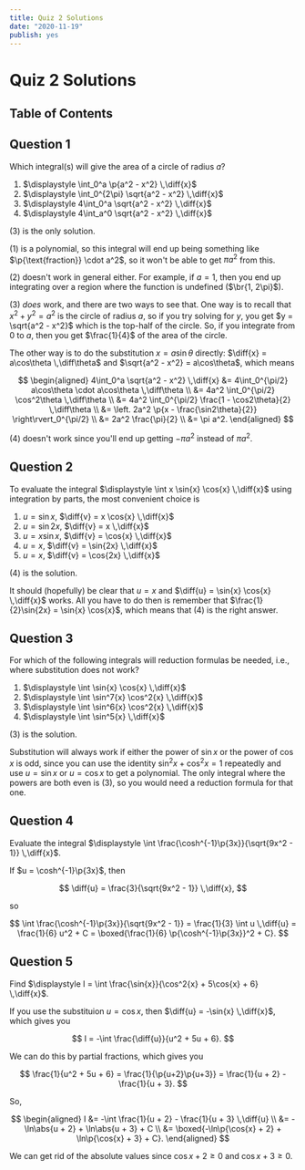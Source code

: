 ```yaml
---
title: Quiz 2 Solutions
date: "2020-11-19"
publish: yes
---
```


# Quiz 2 Solutions

## Table of Contents

## Question 1

Which integral(s) will give the area of a circle of radius $a$?

1.  $\displaystyle \int_0^a \p{a^2 - x^2} \,\diff{x}$
2.  $\displaystyle \int_0^{2\pi} \sqrt{a^2 - x^2} \,\diff{x}$
3.  $\displaystyle 4\int_0^a \sqrt{a^2 - x^2} \,\diff{x}$
4.  $\displaystyle 4\int_a^0 \sqrt{a^2 - x^2} \,\diff{x}$

<solution>

(3) is the only solution.

(1) is a polynomial, so this integral will end up being something like $\p{\text{fraction}} \cdot a^2$, so it won't be able to get $\pi a^2$ from this.

(2) doesn't work in general either. For example, if $a = 1$, then you end up integrating over a region where the function is undefined ($\br{1, 2\pi}$).

(3) _does_ work, and there are two ways to see that. One way is to recall that $x^2 + y^2 = a^2$ is the circle of radius $a$, so if you try solving for $y$, you get $y = \sqrt{a^2 - x^2}$ which is the top-half of the circle. So, if you integrate from $0$ to $a$, then you get $\frac{1}{4}$ of the area of the circle.

The other way is to do the substitution $x = a\sin\theta$ directly: $\diff{x} = a\cos\theta \,\diff\theta$ and $\sqrt{a^2 - x^2} = a\cos\theta$, which means

$$
\begin{aligned}
    4\int_0^a \sqrt{a^2 - x^2} \,\diff{x}
        &= 4\int_0^{\pi/2} a\cos\theta \cdot a\cos\theta \,\diff\theta \\
        &= 4a^2 \int_0^{\pi/2} \cos^2\theta \,\diff\theta \\
        &= 4a^2 \int_0^{\pi/2} \frac{1 - \cos2\theta}{2} \,\diff\theta \\
        &= \left. 2a^2 \p{x - \frac{\sin2\theta}{2}} \right\rvert_0^{\pi/2} \\
        &= 2a^2 \frac{\pi}{2} \\
        &= \pi a^2.
\end{aligned}
$$

(4) doesn't work since you'll end up getting $-\pi a^2$ instead of $\pi a^2$.

</solution>

## Question 2

To evaluate the integral $\displaystyle \int x \sin{x} \cos{x} \,\diff{x}$ using integration by parts, the most convenient choice is

1.  $u = \sin{x}$, $\diff{v} = x \cos{x} \,\diff{x}$
2.  $u = \sin{2x}$, $\diff{v} = x \,\diff{x}$
3.  $u = x \sin{x}$, $\diff{v} = \cos{x} \,\diff{x}$
4.  $u = x$, $\diff{v} = \sin{2x} \,\diff{x}$
5.  $u = x$, $\diff{v} = \cos{2x} \,\diff{x}$

<solution>

(4) is the solution.

It should (hopefully) be clear that $u = x$ and $\diff{u} = \sin{x} \cos{x} \,\diff{x}$ works. All you have to do then is remember that $\frac{1}{2}\sin{2x} = \sin{x} \cos{x}$, which means that (4) is the right answer.

</solution>

## Question 3

For which of the following integrals will reduction formulas be needed, i.e., where substitution does not work?

1.  $\displaystyle \int \sin{x} \cos{x} \,\diff{x}$
2.  $\displaystyle \int \sin^7{x} \cos^2{x} \,\diff{x}$
3.  $\displaystyle \int \sin^6{x} \cos^2{x} \,\diff{x}$
4.  $\displaystyle \int \sin^5{x} \,\diff{x}$

<solution>

(3) is the solution.

Substitution will always work if either the power of $\sin{x}$ or the power of $\cos{x}$ is odd, since you can use the identity $\sin^2{x} + \cos^2{x} = 1$ repeatedly and use $u = \sin{x}$ or $u = \cos{x}$ to get a polynomial. The only integral where the powers are both even is (3), so you would need a reduction formula for that one.

</solution>

## Question 4

Evaluate the integral $\displaystyle \int \frac{\cosh^{-1}\p{3x}}{\sqrt{9x^2 - 1}} \,\diff{x}$.

<solution>

If $u = \cosh^{-1}\p{3x}$, then

$$
\diff{u} = \frac{3}{\sqrt{9x^2 - 1}} \,\diff{x},
$$

so

$$
\int \frac{\cosh^{-1}\p{3x}}{\sqrt{9x^2 - 1}}
    = \frac{1}{3} \int u \,\diff{u}
    = \frac{1}{6} u^2 + C
    = \boxed{\frac{1}{6} \p{\cosh^{-1}\p{3x}}^2 + C}.
$$

</solution>

## Question 5

Find $\displaystyle I = \int \frac{\sin{x}}{\cos^2{x} + 5\cos{x} + 6} \,\diff{x}$.

<solution>

If you use the substituion $u = \cos{x}$, then $\diff{u} = -\sin{x} \,\diff{x}$, which gives you

$$
I = -\int \frac{\diff{u}}{u^2 + 5u + 6}.
$$

We can do this by partial fractions, which gives you

$$
\frac{1}{u^2 + 5u + 6}
    = \frac{1}{\p{u+2}\p{u+3}}
    = \frac{1}{u + 2} - \frac{1}{u + 3}.
$$

So,

$$
\begin{aligned}
    I
        &= -\int \frac{1}{u + 2} - \frac{1}{u + 3} \,\diff{u} \\
        &= -\ln\abs{u + 2} + \ln\abs{u + 3} + C \\
        &= \boxed{-\ln\p{\cos{x} + 2} + \ln\p{\cos{x} + 3} + C}.
\end{aligned}
$$

We can get rid of the absolute values since $\cos{x} + 2 \geq 0$ and $\cos{x} + 3 \geq 0$.

</solution>
